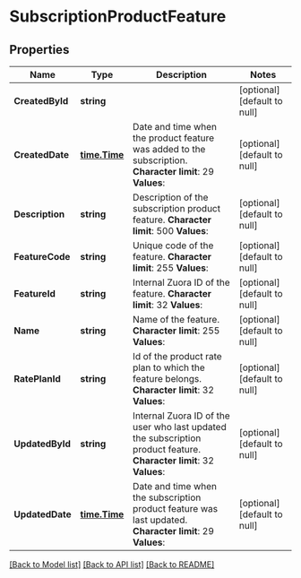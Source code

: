 # SubscriptionProductFeature

## Properties
Name | Type | Description | Notes
------------ | ------------- | ------------- | -------------
**CreatedById** | **string** |  | [optional] [default to null]
**CreatedDate** | [**time.Time**](time.Time.md) |  Date and time when the product feature was added to the subscription.   **Character limit**: 29   **Values**:  | [optional] [default to null]
**Description** | **string** |  Description of the subscription product feature.   **Character limit**: 500   **Values**:  | [optional] [default to null]
**FeatureCode** | **string** |  Unique code of the feature.   **Character limit**: 255   **Values**:  | [optional] [default to null]
**FeatureId** | **string** |  Internal Zuora ID of the feature.   **Character limit**: 32   **Values**:  | [optional] [default to null]
**Name** | **string** |  Name of the feature.   **Character limit**: 255   **Values**:  | [optional] [default to null]
**RatePlanId** | **string** |  Id of the product rate plan to which the feature belongs.   **Character limit**: 32   **Values**:  | [optional] [default to null]
**UpdatedById** | **string** |  Internal Zuora ID of the user who last updated the subscription product feature.   **Character limit**: 32   **Values**:  | [optional] [default to null]
**UpdatedDate** | [**time.Time**](time.Time.md) |  Date and time when the subscription product feature was last updated.   **Character limit**: 29   **Values**:  | [optional] [default to null]

[[Back to Model list]](../README.md#documentation-for-models) [[Back to API list]](../README.md#documentation-for-api-endpoints) [[Back to README]](../README.md)


